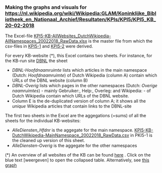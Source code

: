 ### Making the graphs and visuals for https://nl.wikipedia.org/wiki/Wikipedia:GLAM/Koninklijke_Bibliotheek_en_Nationaal_Archief/Resultaten/KPIs/KPI5/KPI5_KB_20-02-2018


The Excel-file [KPI5-KB-AllWebsites_DutchWikipedia-AllNamespaces_20022018_RawData.xlsx](KPI5-KB-AllWebsites_DutchWikipedia-AllNamespaces_20022018_RawData.xlsx) is the master file from which the csv-files in [KPI5-1](KPI5-1) and [KPI5-2](KPI5-2) were derived.

For every KB-website (*), this Excel contains two sheets. For instance, for the KB-run site [DBNL](http://www.dbnl.org/) the sheet
* _DBNL-Hoofdnaamruimte_ lists which articles in the main namespace (Dutch: _Hoofdnaamruimte_) of Dutch Wikipedia (column A) contain which URLs of the DBNL website (column B)
* _DBNL-Overig_ lists which pages in the other namespaces (Dutch: _Overige naamruimtes_) - mainly Gebruiker:, Help:, Overleg: and Wikipedia: - of Dutch Wikipedia contain which URLs of the DBNL website.
* Column E is the de-duplicated version of column A; it shows all the _unique_ Wikipedia articles  that contain links to the DBNL-site

The first two sheets in the Excel are the aggegations (=sums) of all the sheets for the individual KB-websites: 
* _AlleDiensten_Hfdnr_ is the aggegate for the main namespace.  [KPI5-KB-DutchWikipedia-MainNamespace_20022018_RawData.csv](KPI5-1/KPI5-KB-DutchWikipedia-MainNamespace_20022018_RawData.csv) in PKI5-1 is the cleaned up version of this sheet.
* _AlleDiensten-Overig_ is the aggegate for the other namespaces

(*) An overview of all websites of the KB can be found [here](https://nl.wikipedia.org/wiki/Wikipedia:GLAM/Koninklijke_Bibliotheek_en_Nationaal_Archief/Resultaten/KPIs/KPI5/KPI5_KB_20-02-2018#Tabelweergave) . Click on the blue text [weergeven] to open the collapsed table. Alternatively, see [this graph](plot)
